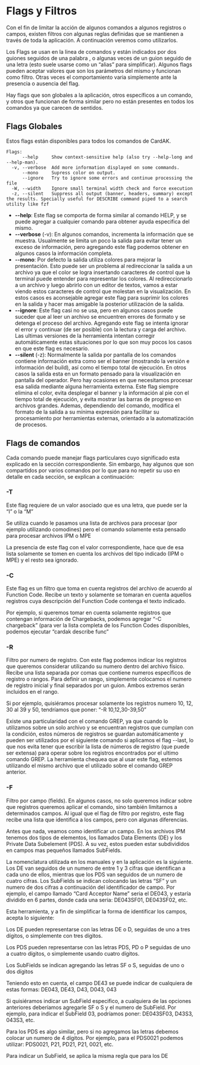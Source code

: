 # Flags y Filtros

Con el fin de limitar la acción de algunos comandos a algunos registros o campos, existen filtros con algunas reglas definidas que se mantienen a través de toda la aplicación. A continuación veremos como utilizarlos.

Los Flags se usan en la linea de comandos y están indicados por dos guiones seguidos de una palabra , o algunas veces de un guion seguido de una letra (esto suele usarse como un “alias” para simplificar). Algunos flags pueden aceptar valores que son los parámetros del mismo y funcionan como filtro. Otras veces el comportamiento varia simplemente ante la presencia o ausencia del flag.

Hay flags que son globales a la aplicación, otros específicos a un comando, y otros que funcionan de forma similar pero no están presentes en todos los comandos ya que carecen de sentidos.

## Flags Globales

Estos flags están disponibles para todos los comandos de CardAK.

```
Flags:
      --help     Show context-sensitive help (also try --help-long and --help-man).
  -v, --verbose  Add more information displayed on some commands.
      --mono     Supress color on output.
      --ignore   Try to ignore some errors and continue processing the file
  -W, --width    Ignore small terminal width check and force execution
  -z, --silent   Suppress all output (banner, headers, summary) except the results. Specially useful for DESCRIBE command piped to a search utility like fzf
```

* **--help**: Este flag se comporta de forma similar al comando HELP, y se puede agregar a cualquier comando para obtener ayuda especifica del mismo.
* **--verbose** (-v): En algunos comandos, incrementa la información que se muestra. Usualmente se limita un poco la salida para evitar tener un exceso de información, pero agregando este flag podemos obtener en algunos casos la información completa.
* **--mono**: Por defecto la salida utiliza colores para mejorar la presentación. Esto puede ser un problema al redireccionar la salida a un archivo ya que el color se logra insertando caracteres de control que la terminal puede entender para representar los colores. Al redireccionarlo a un archivo y luego abrirlo con un editor de textos, vamos a estar viendo estos caracteres de control que molestan en la visualización. En estos casos es aconsejable agregar este flag para suprimir los colores en la salida y hacer mas amigable la posterior utilización de la salida.
* **--ignore**: Este flag casi no se usa, pero en algunos casos puede suceder que al leer un archivo se encuentren errores de formato y se detenga el proceso del archivo. Agregando este flag se intenta ignorar el error y continuar (de ser posible) con la lectura y carga del archivo. Las ultimas versiones de la herramienta intentan corregir automáticamente estas situaciones por lo que son muy pocos los casos en que este flag es necesario.
* **--silent** (-z): Normalmente la salida por pantalla de los comandos contiene información extra como ser el banner (mostrando la versión e información del build), así como el tiempo total de ejecución. En otros casos la salida esta en un formato pensado para la visualización en pantalla del operador. Pero hay ocasiones en que necesitamos procesar esa salida mediante alguna herramienta externa. Este flag siempre elimina el color, evita desplegar el banner y la información al pie con el tiempo total de ejecución, y evita mostrar las barras de progreso en archivos grandes. Ademas, dependiendo del comando, modifica el formato de la salida a su mínima expresión para facilitar su procesamiento por herramientas externas, orientado a la automatización de procesos.

## Flags de comandos

Cada comando puede manejar flags particulares cuyo significado esta explicado en la sección correspondiente. Sin embargo, hay algunos que son compartidos por varios comandos por lo que para no repetir su uso en detalle en cada sección, se explican a continuación:

### -T
Este flag requiere de un valor asociado que es una letra, que puede ser la “I” o la “M”

Se utiliza cuando le pasamos una lista de archivos para procesar (por ejemplo utilizando comodines) pero el comando solamente esta pensado para procesar archivos IPM o MPE

La presencia de este flag con el valor correspondiente, hace que de esa lista solamente se tomen en cuenta los archivos del tipo indicado (IPM o MPE) y el resto sea ignorado.

### -C
Este flag es un filtro que toma en cuenta registros del archivo de acuerdo al Function Code. Recibe un texto y solamente se tomaran en cuenta aquellos registros cuya descripción del Function Code contenga el texto indicado.

Por ejemplo, si queremos tomar en cuenta solamente registros que contengan información de Chargebacks, podemos agregar “-C chargeback” (para ver la lista completa de los Function Codes disponibles, podemos ejecutar “cardak describe func”

### -R
Filtro por numero de registro. Con este flag podemos indicar los registros que queremos considerar utilizando su numero dentro del archivo físico. Recibe una lista separada por comas que contiene numeros específicos de registro o rangos. Para definir un rango, simplemente colocamos el numero de registro inicial y final separados por un guion. Ambos extremos serán incluidos en el rango.

Si por ejemplo, quisiéramos procesar solamente los registros numero 10, 12, 30 al 39 y 50, tendríamos que poner: “-R 10,12,30-39,50”

Existe una particularidad con el comando GREP, ya que cuando lo utilizamos sobre un solo archivo y se encuentran registros que cumplan con la condición, estos números de registros se guardan automáticamente y pueden ser utilizados por el siguiente comando si aplicamos el flag --last, lo que nos evita tener que escribir la lista de números de registro (que puede ser extensa) para operar sobre los registros encontrados por el ultimo comando GREP. La herramienta chequea que al usar este flag, estemos utilizando el mismo archivo que el utilizado sobre el comando GREP anterior.

### -F
Filtro por campo (fields). En algunos casos, no solo queremos indicar sobre que registros queremos aplicar el comando, sino también limitarnos a determinados campos. Al igual que el flag de filtro por registro, este flag recibe una lista que identifica a los campos, pero con algunas diferencias.

Antes que nada, veamos como identificar un campo. En los archivos IPM tenemos dos tipos de elementos, los llamados Data Elements (DE) y los Private Data Subelement (PDS). A su vez, estos pueden estar subdivididos en campos mas pequeños llamados SubFields.

La nomenclatura utilizada en los manuales y en la aplicación es la siguiente. Los DE van seguidos de un numero de entre 1 y 3 cifras que identifican a cada uno de ellos, mientras que los PDS van seguidos de un numero de cuatro cifras. Los SubFields se indican colocando las letras “SF” y un numero de dos cifras a continuación del identificador de campo. Por ejemplo, el campo llamado “Card Acceptor Name” seria el DE043, y estaría dividido en 6 partes, donde cada una seria: DE043SF01, DE043SF02, etc.

Esta herramienta, y a fin de simplificar la forma de identificar los campos, acepta lo siguiente:

Los DE pueden representarse con las letras DE o D, seguidas de uno a tres dígitos, o simplemente con tres dígitos.

Los PDS pueden representarse con las letras PDS, PD o P seguidas de uno a cuatro dígitos, o simplemente usando cuatro dígitos.

Los SubFields se indican agregando las letras SF o S, seguidas de uno o dos dígitos

Teniendo esto en cuenta, el campo DE43 se puede indicar de cualquiera de estas formas:
DE043, DE43, D43, D043, 043

Si quisiéramos indicar un SubField especifico, a cualquiera de las opciones anteriores deberíamos agregarle SF o S y el numero de SubField. Por ejemplo, para indicar el SubField 03, podríamos poner:
DE043SF03, D43S3, 043S3, etc.

Para los PDS es algo similar, pero si no agregamos las letras debemos colocar un numero de 4 dígitos. Por ejemplo, para el PDS0021 podemos utilizar:
PDS0021, P21, PD21, P21, 0021, etc.

Para indicar un SubField, se aplica la misma regla que para los DE



<!-- ## Códigos de Moneda Comunes

| Código | Moneda | País |
|--------|--------|------|
| 840 | USD | Estados Unidos |
| 484 | MXN | México |
| 978 | EUR | Zona Euro |
| 124 | CAD | Canadá |
| 826 | GBP | Reino Unido |
| 392 | JPY | Japón |
| 986 | BRL | Brasil |
| 032 | ARS | Argentina |
| 152 | CLP | Chile |
| 170 | COP | Colombia |

## Códigos de Tipo de Registro Comunes

| Código | Descripción |
|--------|-------------|
| 0000 | File Header |
| 0001 | File Trailer |
| 0010 | Batch Header |
| 0011 | Batch Trailer |
| 0240 | Transaction (Financial) |
| 0442 | Reversal/Adjustment |
| 0740 | Fee Collection |
| 0644 | Administrative Message |

## Campos DE (Data Elements) Comunes

| Campo | Descripción |
|-------|-------------|
| DE002 | Primary Account Number (PAN) |
| DE004 | Amount, Transaction |
| DE007 | Transmission Date/Time |
| DE011 | System Trace Audit Number (STAN) |
| DE012 | Local Transaction Time |
| DE013 | Local Transaction Date |
| DE019 | Acquiring Institution Country Code |
| DE022 | POS Entry Mode |
| DE024 | Function Code |
| DE025 | Message Reason Code |
| DE032 | Acquiring Institution ID |
| DE033 | Forwarding Institution ID |
| DE049 | Currency Code, Transaction |
| DE050 | Currency Code, Settlement |
| PDS0023 | Card Product BIN |
 -->
